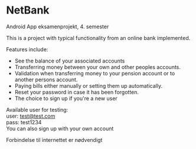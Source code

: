 # NetBank
Android App eksamenprojekt, 4. semester

This is a project with typical functionality from an online bank implemented.

Features include:
 - See the balance of your associated accounts
 - Transferring money between your own and other peoples accounts.
 - Validation when transferring money to your pension account or to another persons account.
 - Paying bills either manually or setting them up automatically.
 - Reset your password in case it has been forgotten.
 - The choice to sign up if you're a new user


Available user for testing: <br>
user: test@test.com <br>
pass: test1234 <br>
You can also sign up with your own account

Forbindelse til internettet er nødvendigt
